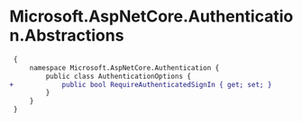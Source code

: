 # Microsoft.AspNetCore.Authentication.Abstractions

``` diff
 {
     namespace Microsoft.AspNetCore.Authentication {
         public class AuthenticationOptions {
+            public bool RequireAuthenticatedSignIn { get; set; }
         }
     }
 }
```
